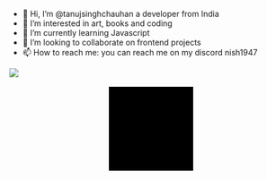 - 👋 Hi, I’m @tanujsinghchauhan a developer from India 
- 👀 I’m interested in art, books and coding 
- 🌱 I’m currently learning Javascript
- 💞️ I’m looking to collaborate on frontend projects
- 📫 How to reach me: you can reach me on my discord nish1947


![](https://komarev.com/ghpvc/?username=tanujsinghchauhan&label=STALKER+VIEWS&style=for-the-badge)
  


<div align="center">
<img src="https://github.com/tanujsinghchauhan/tanujsinghchauhan/blob/main/intro.gif" alt="My Intro" width="150" height="150" />
</div>